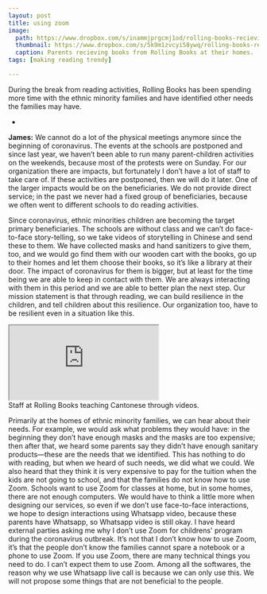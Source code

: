 ```yaml
---
layout: post
title: using zoom 
image:
  path: https://www.dropbox.com/s/inammjprgcmj1od/rolling-books-recieving-books.png?raw=1
  thumbnail: https://www.dropbox.com/s/5k9m1zvcyi58ywq/rolling-books-recieving-books_thumbnail.png?raw=1
  caption: Parents recieving books from Rolling Books at their homes.
tags: [making reading trendy]

---
```


During the break from reading activities, Rolling Books has been spending more time with the ethnic minority families and have identified other needs the families may have.

<!--more-->

-

**James:** We cannot do a lot of the physical meetings anymore since the beginning of coronavirus. The events at the schools are postponed and since last year, we haven’t been able to run many parent-children activities on the weekends, because most of the protests were on Sunday. For our organization there are impacts, but fortunately I don’t have a lot of staff to take care of. If these activities are postponed, then we will do it later. One of the larger impacts would be on the beneficiaries. We do not provide direct service; in the past we never had a fixed group of beneficiaries, because we often went to different schools to do reading activities.

Since coronavirus, ethnic minorities children are becoming the target primary beneficiaries. The schools are without class and we can’t do face-to-face story-telling, so we take videos of storytelling in Chinese and send these to them. We have collected masks and hand sanitizers to give them, too, and we would go find them with our wooden cart with the books, go up to their homes and let them choose their books, so it’s like a library at their door. The impact of coronavirus for them is bigger, but at least for the time being we are able to keep in contact with them. We are always interacting with them in this period and we are able to better plan the next step. Our mission statement is that through reading, we can build resilience in the children, and tell children about this resilience. Our organization too, have to be resilient even in a situation like this.

<div class="responsive-embed responsive-embed-16by9">
  <iframe class="responsive-embed-item" src="https://www.youtube.com/embed/EToUCOjA78w"></iframe>
</div>
 <figcaption>Staff at Rolling Books teaching Cantonese through videos.</figcaption>

Primarily at the homes of ethnic minority families, we can hear about their needs. For example, we would ask what problems they would have: in the beginning they don’t have enough masks and the masks are too expensive; then after that, we heard some parents say they didn’t have enough sanitary products—these are the needs that we identified. This has nothing to do with reading, but when we heard of such needs, we did what we could. We also heard that they think it is very expensive to pay for the tuition when the kids are not going to school, and that the families do not know how to use Zoom. Schools want to use Zoom for classes at home, but in some homes, there are not enough computers. We would have to think a little more when designing our services, so even if we don’t use face-to-face interactions, we hope to design interactions using Whatsapp video, because these parents have Whatsapp, so Whatsapp video is still okay. I have heard external parties asking me why I don’t use Zoom for childrens' program during the coronavirus outbreak. It’s not that I don’t know how to use Zoom, it’s that the people don’t know the families cannot spare a notebook or a phone to use Zoom. If you use Zoom, there are many technical things you need to do. I can’t expect them to use Zoom. Among all the softwares, the reason why we use Whatsapp live call is because we can only use this. We will not propose some things that are not beneficial to the people.
